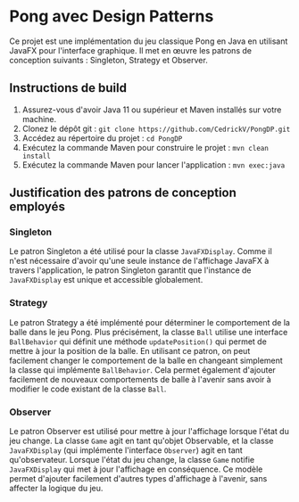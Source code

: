 # Pong avec Design Patterns

Ce projet est une implémentation du jeu classique Pong en Java en utilisant JavaFX pour l'interface graphique. Il met en œuvre les patrons de conception suivants : Singleton, Strategy et Observer.

## Instructions de build

1. Assurez-vous d'avoir Java 11 ou supérieur et Maven installés sur votre machine.
2. Clonez le dépôt git : `git clone https://github.com/CedrickV/PongDP.git`
3. Accédez au répertoire du projet : `cd PongDP`
4. Exécutez la commande Maven pour construire le projet : `mvn clean install`
5. Exécutez la commande Maven pour lancer l'application : `mvn exec:java`

## Justification des patrons de conception employés

### Singleton

Le patron Singleton a été utilisé pour la classe `JavaFXDisplay`. Comme il n'est nécessaire d'avoir qu'une seule instance de l'affichage JavaFX à travers l'application, le patron Singleton garantit que l'instance de `JavaFXDisplay` est unique et accessible globalement.

### Strategy

Le patron Strategy a été implémenté pour déterminer le comportement de la balle dans le jeu Pong. Plus précisément, la classe `Ball` utilise une interface `BallBehavior` qui définit une méthode `updatePosition()` qui permet de mettre à jour la position de la balle. En utilisant ce patron, on peut facilement changer le comportement de la balle en changeant simplement la classe qui implémente `BallBehavior`. Cela permet également d'ajouter facilement de nouveaux comportements de balle à l'avenir sans avoir à modifier le code existant de la classe `Ball`.

### Observer

Le patron Observer est utilisé pour mettre à jour l'affichage lorsque l'état du jeu change. La classe `Game` agit en tant qu'objet Observable, et la classe `JavaFXDisplay` (qui implémente l'interface `Observer`) agit en tant qu'observateur. Lorsque l'état du jeu change, la classe `Game` notifie `JavaFXDisplay` qui met à jour l'affichage en conséquence. Ce modèle permet d'ajouter facilement d'autres types d'affichage à l'avenir, sans affecter la logique du jeu.
